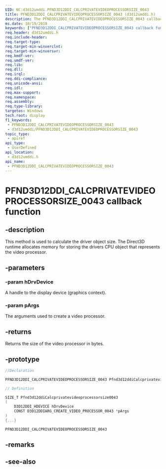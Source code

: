 ```yaml
---
UID: NC:d3d12umddi.PFND3D12DDI_CALCPRIVATEVIDEOPROCESSORSIZE_0043
title: PFND3D12DDI_CALCPRIVATEVIDEOPROCESSORSIZE_0043 (d3d12umddi.h)
description: The PFND3D12DDI_CALCPRIVATEVIDEOPROCESSORSIZE_0043 callback function calculates the size of a video processor.
ms.date: 10/19/2018
keywords: ["PFND3D12DDI_CALCPRIVATEVIDEOPROCESSORSIZE_0043 callback function"]
req.header: d3d12umddi.h
req.include-header: 
req.target-type: 
req.target-min-winverclnt: 
req.target-min-winversvr: 
req.kmdf-ver: 
req.umdf-ver: 
req.lib: 
req.dll: 
req.irql: 
req.ddi-compliance: 
req.unicode-ansi: 
req.idl: 
req.max-support: 
req.namespace: 
req.assembly: 
req.type-library: 
targetos: Windows
tech.root: display
f1_keywords:
 - PFND3D12DDI_CALCPRIVATEVIDEOPROCESSORSIZE_0043
 - d3d12umddi/PFND3D12DDI_CALCPRIVATEVIDEOPROCESSORSIZE_0043
topic_type:
 - apiref
api_type:
 - UserDefined
api_location:
 - d3d12umddi.h
api_name:
 - PFND3D12DDI_CALCPRIVATEVIDEOPROCESSORSIZE_0043
---
```


# PFND3D12DDI_CALCPRIVATEVIDEOPROCESSORSIZE_0043 callback function


## -description

This method is used to calculate the driver object size. The Direct3D runtime allocates memory for storing the drivers CPU object that represents the video processor.

## -parameters

### -param hDrvDevice

A handle to the display device (graphics context).

### -param pArgs

The arguments used to create a video processor.

## -returns

Returns the size of the video processor in bytes.

## -prototype

```cpp
//Declaration

PFND3D12DDI_CALCPRIVATEVIDEOPROCESSORSIZE_0043 Pfnd3d12ddiCalcprivatevideoprocessorsize0043;

// Definition

SIZE_T Pfnd3d12ddiCalcprivatevideoprocessorsize0043
(
	D3D12DDI_HDEVICE hDrvDevice
	CONST D3D12DDIARG_CREATE_VIDEO_PROCESSOR_0043 *pArgs
)
{...}

PFND3D12DDI_CALCPRIVATEVIDEOPROCESSORSIZE_0043


```

## -remarks

## -see-also

